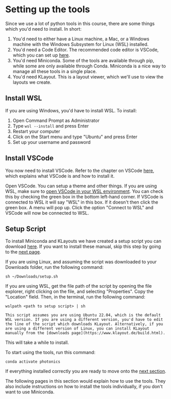 # Setting up the tools

Since we use a lot of python tools in this course, there are some things which you'd need to install. In short:

1. You'd need to either have a Linux machine, a Mac, or a Windows machine with the Windows Subsystem for Linux (WSL) installed.
2. You'd need a Code Editor. The recommended code editor is VSCode, which you can set up [here](/pages/vscode.md).
3. You'd need Miniconda. Some of the tools are available through pip, while some are only available through Conda. Miniconda is a nice way to manage all these tools in a single place.
4. You'd need KLayout. This is a layout viewer, which we'll use to view the layouts we create.

## Install WSL
If you are using Windows, you'd have to install WSL. To install:

1. Open Command Prompt as Administrator
2. Type `wsl --install` and press Enter
3. Restart your computer
4. Click on the Start menu and type "Ubuntu" and press Enter
5. Set up your username and password

## Install VSCode
You now need to install VSCode. Refer to the chapter on VSCode [here](/pages/vscode.md), which explains what VSCode is and how to install it.

Open VSCode. You can setup a theme and other things. If you are using WSL, make sure to [open VSCode in your WSL environment](https://code.visualstudio.com/docs/remote/wsl#_open-a-remote-folder-or-workspace). You can check this by checking the green box in the bottom left-hand corner. If VSCode is connected to WSL it will say "WSL" in this box. If it doesn't then click the green box. A menu will pop up. Click the option "Connect to WSL" and VSCode will now be connected to WSL.

## Setup Script
To install Miniconda and KLayouts we have created a setup script you can download [here](../scripts/setup.sh). If you want to install these manual, skip this step by going to the [next page](/pages/git_and_github).

If you are using Linux, and assuming the script was downloaded to your Downloads folder, run the following command:

```{code-block} bash
sh ~/Downloads/setup.sh
```

If you are using WSL, get the file path of the script by opening the file explorer, right clicking on the file, and selecting "Properties". Copy the "Location" field. Then, in the terminal, run the following command:

```{code-block} bash
wslpath <path to setup script> | sh
```

```{note}
This script assumes you are using Ubuntu 22.04, which is the default WSL version. If you are using a different version, you'd have to edit the line of the script which downloads KLayout. Alternatively, if you are using a different version of Linux, you can install KLayout manually from the [downloads page](https://www.klayout.de/build.html).
```

This will take a while to install.

To start using the tools, run this command:

```{code-block} bash
conda activate photonics
```
If everything installed correctly you are ready to move onto the [next section](/pages/what_is_a_photonic_device).

The following pages in this section would explain how to use the tools. They also include instructions on how to install the tools individually, if you don't want to use Miniconda.  